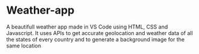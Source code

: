 # Weather-app

A beautifull weather app made in VS Code using HTML, CSS and Javascript. It uses APIs to get accurate geolocation and weather data of all the states of every country and to generate a background image for the same location
